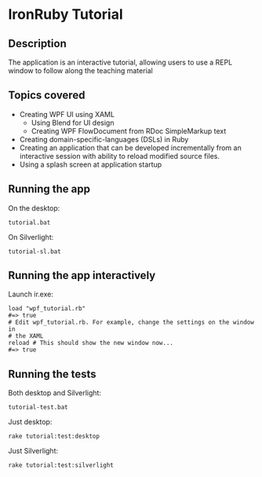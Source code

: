 IronRuby Tutorial
=================

Description
-----------

The application is an interactive tutorial, allowing users to use a REPL window to
follow along the teaching material

Topics covered
--------------

- Creating WPF UI using XAML
  - Using Blend for UI design
  - Creating WPF FlowDocument from RDoc SimpleMarkup text
- Creating domain-specific-languages (DSLs) in Ruby
- Creating an application that can be developed incrementally from an
  interactive session with ability to reload modified source files.
- Using a splash screen at application startup

Running the app
---------------

On the desktop:

    tutorial.bat

On Silverlight:

    tutorial-sl.bat

Running the app interactively
-----------------------------

Launch ir.exe:

    load "wpf_tutorial.rb"
    #=> true
    # Edit wpf_tutorial.rb. For example, change the settings on the window in
    # the XAML
    reload # This should show the new window now...
    #=> true

Running the tests
-----------------

Both desktop and Silverlight:

    tutorial-test.bat

Just desktop:

    rake tutorial:test:desktop

Just Silverlight:

    rake tutorial:test:silverlight

